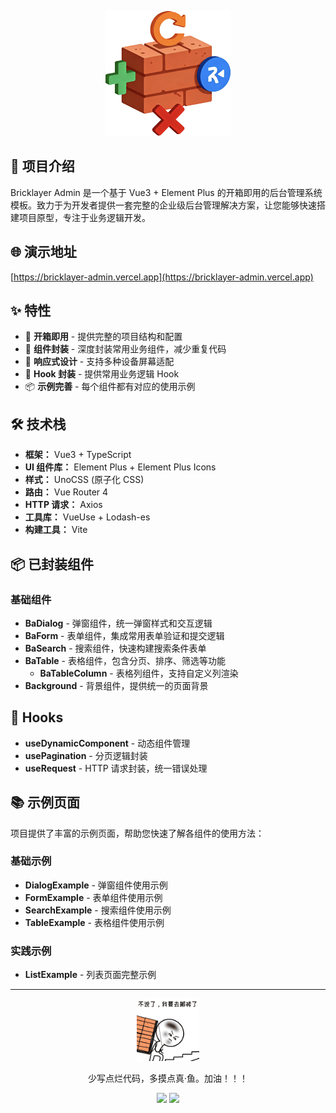 <p align="center">
  <img width="200px" src="packages/images/logo.png" />
</p>

## 🚀 项目介绍

Bricklayer Admin 是一个基于 Vue3 + Element Plus 的开箱即用的后台管理系统模板。致力于为开发者提供一套完整的企业级后台管理解决方案，让您能够快速搭建项目原型，专注于业务逻辑开发。

## 🌐 演示地址

[https://bricklayer-admin.vercel.app](https://bricklayer-admin.vercel.app)

## ✨ 特性

- 🎯 **开箱即用** - 提供完整的项目结构和配置
- 🧩 **组件封装** - 深度封装常用业务组件，减少重复代码
- 📱 **响应式设计** - 支持多种设备屏幕适配
- 🔧 **Hook 封装** - 提供常用业务逻辑 Hook
- 📦 **示例完善** - 每个组件都有对应的使用示例

## 🛠️ 技术栈

- **框架：** Vue3 + TypeScript
- **UI 组件库：** Element Plus + Element Plus Icons
- **样式：** UnoCSS (原子化 CSS)
- **路由：** Vue Router 4
- **HTTP 请求：** Axios
- **工具库：** VueUse + Lodash-es
- **构建工具：** Vite

## 📦 已封装组件

### 基础组件

- **BaDialog** - 弹窗组件，统一弹窗样式和交互逻辑
- **BaForm** - 表单组件，集成常用表单验证和提交逻辑
- **BaSearch** - 搜索组件，快速构建搜索条件表单
- **BaTable** - 表格组件，包含分页、排序、筛选等功能
  - **BaTableColumn** - 表格列组件，支持自定义列渲染
- **Background** - 背景组件，提供统一的页面背景

## 🎣 Hooks

- **useDynamicComponent** - 动态组件管理
- **usePagination** - 分页逻辑封装
- **useRequest** - HTTP 请求封装，统一错误处理

## 📚 示例页面

项目提供了丰富的示例页面，帮助您快速了解各组件的使用方法：

### 基础示例

- **DialogExample** - 弹窗组件使用示例
- **FormExample** - 表单组件使用示例
- **SearchExample** - 搜索组件使用示例
- **TableExample** - 表格组件使用示例

### 实践示例

- **ListExample** - 列表页面完整示例

---

<p align="center">
  <img width="100px" src="packages/images/bricklaying.GIF" />
</p>

<p align="center">少写点烂代码，多摸点真·鱼。加油！！！</p>

<p align="center">
  <img width="100px" src="packages/images/slow.GIF" /> 
  <img width="100px" src="packages/images/fast.GIF" />
</p>
